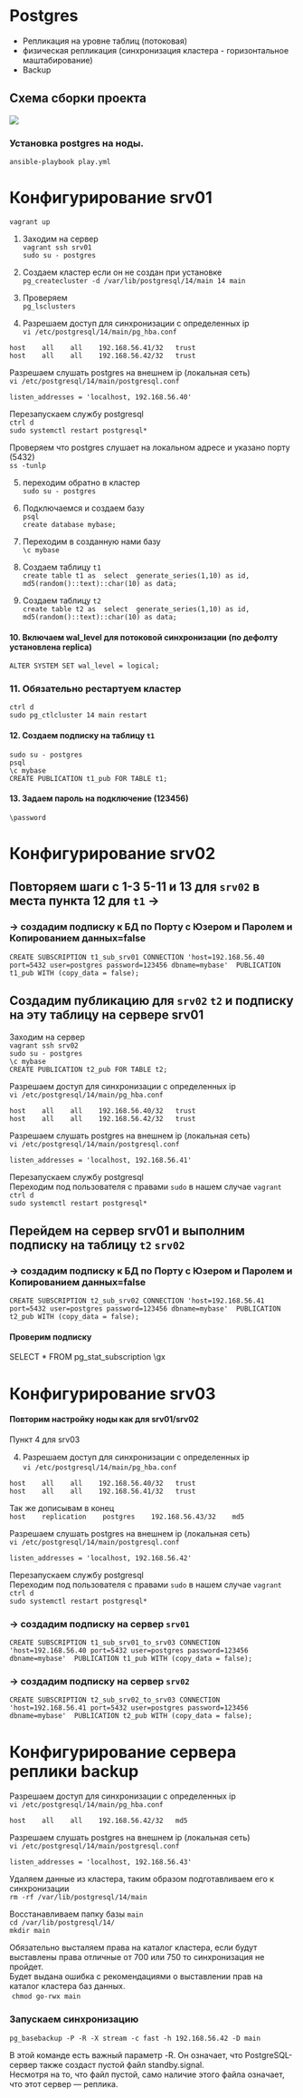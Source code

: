 # Postgres
- Репликация на уровне таблиц (потоковая) 
- физическая репликация (синхронизация кластера - горизонтальное маштабирование) 
- Backup

## Схема сборки проекта
![](https://github.com/vedoff/postgres/blob/main/pict/Screenshot%20from%202022-04-27%2017-27-26.png)

### Установка postgres на ноды.
`ansible-playbook play.yml`

# Конфигурирование srv01
`vagrant up` 
1. Заходим на сервер \
`vagrant ssh srv01` \
`sudo su - postgres` 
2. Создаем кластер если он не создан при установке\
`pg_createcluster -d /var/lib/postgresql/14/main 14 main` 
3. Проверяем \
`pg_lsclusters` 

4. Разрешаем доступ для синхронизации с определенных ip \
`vi /etc/postgresql/14/main/pg_hba.conf` 

`host    all    all    192.168.56.41/32   trust` \
`host    all    all    192.168.56.42/32   trust` 

Разрешаем слушать postgres на внешнем ip (локальная сеть) \
`vi /etc/postgresql/14/main/postgresql.conf` 

`listen_addresses = 'localhost, 192.168.56.40'`

Перезапускаем службу postgresql \
`ctrl d` \
`sudo systemctl restart postgresql*`

Проверяем что postgres слушает на локальном адресе и указано порту (5432) \
`ss -tunlp`

5. переходим обратно в кластер \
`sudo su - postgres`

6. Подключаемся и создаем базу \
`psql` \
`create database mybase;`

7. Переходим в созданную нами базу \
`\c mybase`

8. Создаем таблицу `t1` \
`create table t1 as 
select 
  generate_series(1,10) as id,
  md5(random()::text)::char(10) as data;`
  
9. Создаем таблицу `t2` \
`create table t2 as 
select 
  generate_series(1,10) as id,
  md5(random()::text)::char(10) as data;`
#### 10. Включаем wal_level для потоковой синхронизации (по дефолту установлена replica)
`ALTER SYSTEM SET wal_level = logical;`
### 11. Обязательно рестартуем кластер
`ctrl d` \
`sudo pg_ctlcluster 14 main restart`
#### 12. Создаем подписку на таблицу `t1`
`sudo su - postgres` \
`psql` \
`\c mybase` \
`CREATE PUBLICATION t1_pub FOR TABLE t1;`

#### 13. Задаем пароль на подключение (123456)
`\password`

# Конфигурирование srv02
## Повторяем шаги с 1-3 5-11 и 13 для `srv02` в места пункта 12 для `t1` ->
###  -> создадим подписку к БД по Порту с Юзером и Паролем и Копированием данных=false
`CREATE SUBSCRIPTION t1_sub_srv01
CONNECTION 'host=192.168.56.40 port=5432 user=postgres password=123456 dbname=mybase' 
PUBLICATION t1_pub WITH (copy_data = false);`

## Создадим публикацию для `srv02` `t2` и подписку на эту таблицу на сервере srv01 
Заходим на сервер \
`vagrant ssh srv02` \
`sudo su - postgres` \
`\c mybase` \
`CREATE PUBLICATION t2_pub FOR TABLE t2;`

Разрешаем доступ для синхронизации с определенных ip \
`vi /etc/postgresql/14/main/pg_hba.conf` 

`host    all    all    192.168.56.40/32   trust` \
`host    all    all    192.168.56.42/32   trust` 

Разрешаем слушать postgres на внешнем ip (локальная сеть) \
`vi /etc/postgresql/14/main/postgresql.conf` 

`listen_addresses = 'localhost, 192.168.56.41'`

Перезапускаем службу postgresql \
Переходим под пользователя с правами `sudo` в нашем случае `vagrant` \
`ctrl d` \
`sudo systemctl restart postgresql*`

## Перейдем на сервер srv01 и выполним подписку на таблицу `t2` `srv02`
###  -> создадим подписку к БД по Порту с Юзером и Паролем и Копированием данных=false
`CREATE SUBSCRIPTION t2_sub_srv02
CONNECTION 'host=192.168.56.41 port=5432 user=postgres password=123456 dbname=mybase' 
PUBLICATION t2_pub WITH (copy_data = false);`

#### Проверим подписку
SELECT * FROM pg_stat_subscription \gx

# Конфигурирование srv03 
#### Повторим настройку ноды как для srv01/srv02
Пункт 4 для srv03

4. Разрешаем доступ для синхронизации с определенных ip \
`vi /etc/postgresql/14/main/pg_hba.conf` 

`host    all    all    192.168.56.40/32   trust` \
`host    all    all    192.168.56.41/32   trust` 

Так же дописывам в конец \
`host    replication    postgres    192.168.56.43/32    md5` 

Разрешаем слушать postgres на внешнем ip (локальная сеть) \
`vi /etc/postgresql/14/main/postgresql.conf` 

`listen_addresses = 'localhost, 192.168.56.42'`

Перезапускаем службу postgresql \
Переходим под пользователя с правами `sudo` в нашем случае `vagrant` \
`ctrl d` \
`sudo systemctl restart postgresql*`

###  -> создадим подписку на сервер `srv01`
`CREATE SUBSCRIPTION t1_sub_srv01_to_srv03
CONNECTION 'host=192.168.56.40 port=5432 user=postgres password=123456 dbname=mybase' 
PUBLICATION t1_pub WITH (copy_data = false);`

###  -> создадим подписку на сервер `srv02`
`CREATE SUBSCRIPTION t2_sub_srv02_to_srv03
CONNECTION 'host=192.168.56.41 port=5432 user=postgres password=123456 dbname=mybase' 
PUBLICATION t2_pub WITH (copy_data = false);`

# Конфигурирование сервера реплики backup
Разрешаем доступ для синхронизации с определенных ip \
`vi /etc/postgresql/14/main/pg_hba.conf` 

`host    all    all    192.168.56.42/32   md5` 

Разрешаем слушать postgres на внешнем ip (локальная сеть) \
`vi /etc/postgresql/14/main/postgresql.conf` 

`listen_addresses = 'localhost, 192.168.56.43'`

Удаляем данные из кластера, таким образом подготавливаем его к синхронизации \
`rm -rf /var/lib/postgresql/14/main`

Восстанавливаем папку базы `main` \
`cd /var/lib/postgresql/14/` \
`mkdir main` 

Обязательно высталяем права на каталог кластера, если будут выставлены права отличные от 700 или 750 то синхронизация не пройдет. \
Будет выдана ошибка с рекомендациями о выставлении прав на каталог кластера баз данных. \
![]()
`chmod go-rwx main` 

### Запускаем синхронизацию
`pg_basebackup -P -R -X stream -c fast -h 192.168.56.42 -D main`

В этой команде есть важный параметр -R. Он означает, что PostgreSQL-сервер также создаст пустой файл standby.signal. \
Несмотря на то, что файл пустой, само наличие этого файла означает, что этот сервер — реплика.




